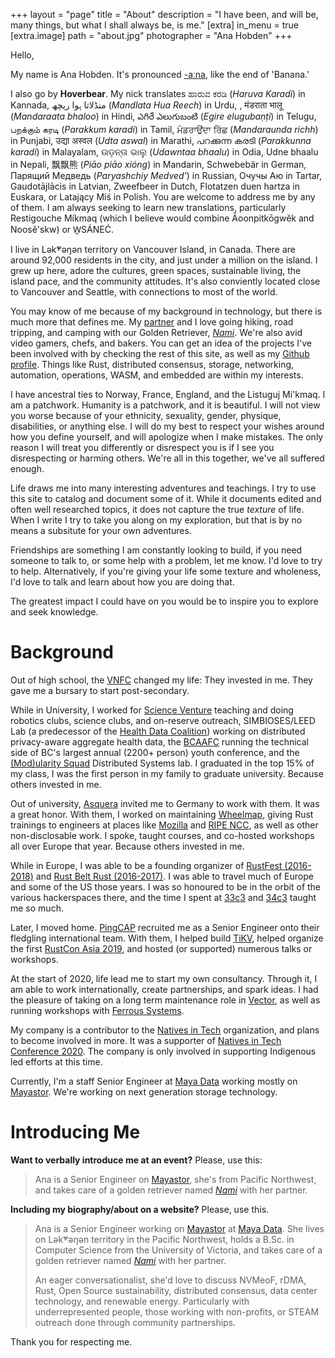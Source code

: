 +++
layout = "page"
title = "About"
description = "I have been, and will be, many things, but what I shall always be, is me."
[extra]
in_menu = true
[extra.image]
path = "about.jpg"
photographer = "Ana Hobden"
+++

Hello,

My name is Ana Hobden. It's pronounced [-aːna](https://en.wiktionary.org/wiki/Rhymes:Icelandic/a%CB%90na), like the end of 'Banana.'

I also go by **Hoverbear**. My nick translates ಹಾರುವ ಕರಡಿ (*Haruva Karadi*) in Kannada, منڈلاتا ہوا ریچھ (*Mandlata Hua Reech*) in Urdu, , मंडराता भालू (*Mandaraata bhaloo*) in Hindi, ఎగిరే ఎలుగుబంటి (*Egire elugubaṇṭi*) in Telugu, பறக்கும் கரடி (*Parakkum karadi*) in Tamil, ਮੰਡਰਾਉਂਦਾ ਰਿੱਛ (*Mandaraunda richh*) in Punjabi, उद्या अस्वल (*Udta aswal*) in Marathi, പറക്കുന്ന കരടി (*Parakkunna karadi*) in Malayalam, ଉଡ଼ନ୍ତା ଭାଲୁ (*Udawntaa bhaalu*) in Odia, Udne bhaalu in Nepali, 飘飘熊 (*Piāo piāo xióng*) in Mandarin, Schwebebär in German, Парящий Медведь (*Paryashchiy Medved'*) in Russian, Очучы Аю in Tartar, Gaudotājlācis in Latvian, Zweefbeer in Dutch, Flotatzen duen hartza in Euskara, or Latający Miś in Polish. You are welcome to address me by any of them. I am always seeking to learn new translations, particularly Restigouche Míkmaq (which I believe would combine Āoonpitkōgwĕk and Noosĕ'skw) or W̱SÁNEĆ.

I live in Lək̓ʷəŋən territory on Vancouver Island, in Canada. There are around 92,000 residents in the city, and just under a million on the island. I grew up here, adore the cultures, green spaces, sustainable living, the island pace, and the community attitudes. It's also conviently located close to Vancouver and Seattle, with connections to most of the world.

You may know of me because of my background in technology, but there is much more that defines me. My [partner](https://twitter.com/j_dowadi) and I love going hiking, road tripping, and camping with our Golden Retriever, [*Nami*](https://twitter.com/nami_num_nums). We're also avid video gamers, chefs, and bakers. You can get an idea of the projects I've been involved with by checking the rest of this site, as well as my [Github profile](https://github.com/hoverbear/). Things like Rust, distributed consensus, storage, networking, automation, operations, WASM, and embedded are within my interests.

I have ancestral ties to Norway, France, England, and the Listuguj Mi'kmaq. I am a patchwork. Humanity is a patchwork, and it is beautiful. I will not view you worse because of your ethnicity, sexuality, gender, physique, disabilities, or anything else. I will do my best to respect your wishes around how you define yourself, and will apologize when I make mistakes. The only reason I will treat you differently or disrespect you is if I see you disrespecting or harming others. We're all in this together, we've all suffered enough.

Life draws me into many interesting adventures and teachings. I try to use this site to catalog and document some of it. While it documents edited and often well researched topics, it does not capture the true *texture* of life. When I write I try to take you along on my exploration, but that is by no means a subsitute for your own adventures.

Friendships are something I am constantly looking to build, if you need someone to talk to, or some help with a problem, let me know. I'd love to try to help. Alternatively, if you're giving your life some texture and wholeness, I'd love to talk and learn about how you are doing that.

The greatest impact I could have on you would be to inspire you to explore and seek knowledge.


# Background

Out of high school, the [VNFC](http://www.vnfc.ca/) changed my life: They invested in me. They gave me a bursary to start post-secondary.

While in University, I worked for [Science Venture](http://www.scienceventure.ca/) teaching and doing robotics clubs, science clubs, and on-reserve outreach, SIMBIOSES/LEED Lab (a predecessor of the [Health Data Coalition](http://hdcbc.ca/)) working on distributed privacy-aware aggregate health data, the [BCAAFC](http://bcaafc.com/) running the technical side of BC's largest annual (2200+ person) youth conference, and the [(Mod)ularity Squad](https://yvonnecoady.com/) Distributed Systems lab. I graduated in the top 15% of my class, I was the first person in my family to graduate university. Because others invested in me.

Out of university, [Asquera](http://asquera.de/) invited me to Germany to work with them. It was a great honor. With them, I worked on maintaining [Wheelmap](https://wheelmap.org/), giving Rust trainings to engineers at places like [Mozilla](https://www.mozilla.org/en-US/) and [RIPE NCC](https://www.ripe.net/), as well as other non-disclosable work. I spoke, taught courses, and co-hosted workshops all over Europe that year. Because others invested in me.

While in Europe, I was able to be a founding organizer of [RustFest (2016-2018)](https://rustfest.global/) and [Rust Belt Rust (2016-2017)](https://www.rust-belt-rust.com/). I was able to travel much of Europe and some of the US those years. I was so honoured to be in the orbit of the various hackerspaces there, and the time I spent at [33c3](https://media.ccc.de/c/33c3) and [34c3](https://media.ccc.de/c/34c3) taught me so much.

Later, I moved home. [PingCAP](http://pingcap.com/) recruited me as a Senior Engineer onto their fledgling international team. With them, I helped build [TiKV](http://tikv.org/), helped organize the first [RustCon Asia 2019](https://rustcon.asia/), and hosted (or supported) numerous talks or workshops.

At the start of 2020, life lead me to start my own consultancy. Through it, I am able to work internationally, create partnerships, and spark ideas. I had the pleasure of taking on a long term maintenance role in [Vector](https://vector.dev/), as well as running workshops with [Ferrous Systems](https://ferrous-systems.com/).

My company is a contributor to the [Natives in Tech](https://nativesintech.org/) organization, and plans to become involved in more. It was a supporter of [Natives in Tech Conference 2020](https://www.youtube.com/watch?v=kV8IpFhZmHs). The company is only involved in supporting Indigenous led efforts at this time.

Currently, I'm a staff Senior Engineer at [Maya Data](https://mayadata.io/) working mostly on [Mayastor](https://github.com/openebs/Mayastor). We're working on next generation storage technology.


# Introducing Me

**Want to verbally introduce me at an event?** Please, use this:

> Ana is a Senior Engineer on [Mayastor](https://github.com/openebs/Mayastor), she's from Pacific Northwest, and  takes care of a golden retriever named [*Nami*](https://twitter.com/nami_num_nums) with her partner.

**Including my biography/about on a website?** Please, use this.

> Ana is a Senior Engineer working on [Mayastor](https://github.com/openebs/Mayastor) at [Maya Data](https://mayadata.io/). She lives on Lək̓ʷəŋən territory in the Pacific Northwest, holds a B.Sc. in Computer Science from the University of Victoria, and takes care of a golden retriever named [*Nami*](https://twitter.com/nami_num_nums) with her partner.
> 
>
>
> An eager conversationalist, she'd love to discuss NVMeoF, rDMA, Rust, Open Source sustainability, distributed consensus, data center technology, and renewable energy. Particularly with underrepresented people, those working with non-profits, or STEAM outreach done through community partnerships.

Thank you for respecting me.